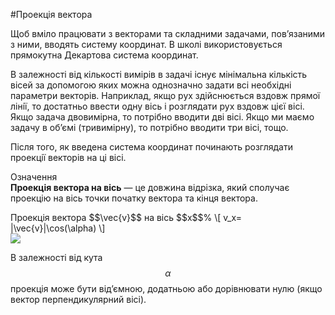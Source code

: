 #Проекція вектора

Щоб вмiло працювати з векторами та складними задачами, пов’язаними з ними,
вводять систему координат. В школi використовується прямокутна Декартова
система координат.


В залежностi вiд кiлькостi вимiрiв в задачi iснує мiнiмальна кiлькiсть вiсей за допомогою яких можна однозначно задати всi необхiднi параметри векторiв. Наприклад, якщо рух здiйснюється вздовж прямої лiнiї, то достатньо ввести одну вiсь i розглядати рух вздовж цiєї вiсi. Якщо задача двовимiрна, то потрiбно вводити двi вiсi. Якщо ми маємо задачу в об’ємi (тривимiрну), то потрiбно вводити три вiсi, тощо.


Пiсля того, як введена система координат починають розглядати проекцiї векторiв на цi вiсi.


<div class="eoz-wrap">
<span class="eoz">Означення</span>
<div class="eoz-text">
<b>Проекцiя вектора на вiсь</b> — це довжина вiдрiзка, який сполучає проекцiю на вiсь точки початку вектора та кiнця вектора.</br>
<p></p>
<p1>Проекцiя вектора $$\vec{v}$$</p1> на вісь $$x$$% 
\[ v_x= |\vec{v}|\cos(\alpha) \]
</div>
</div>

<img src="https://rawgit.com/chudaol/ed-era-book-physics/master/images/chapter_1/11.svg" class="image"/>

В залежностi вiд кута $$\alpha$$ проекцiя може бути вiд’ємною, додатньою або дорiвнювати нулю (якщо вектор перпендикулярний вiсi).



